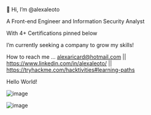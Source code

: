 👋 Hi, I’m @alexaleoto

A Front-end Engineer and Information Security Analyst

With 4+ Certifications pinned below

I’m currently seeking a company to grow my skills!

How to reach me ... alexaricard@hotmail.com || https://www.linkedin.com/in/alexaleoto/ || https://tryhackme.com/hacktivities#learning-paths

Hello World!
 
![image](https://user-images.githubusercontent.com/75910458/226207794-b2ef6b6c-833e-4986-895c-28b996dcb00e.png)
<!---
alexaleoto/alexaleoto is a ✨ special ✨ repository because its `README.md` (this file) appears on your GitHub profile.
You can click the Preview link to take a look at your changes.
--->
![image](https://user-images.githubusercontent.com/75910458/226207920-0ff21811-aa34-4e06-b711-297b89aee5c8.png)
